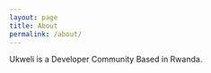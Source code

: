 ```yaml
---
layout: page
title: About
permalink: /about/
---
```


Ukweli is a Developer Community Based in Rwanda.
